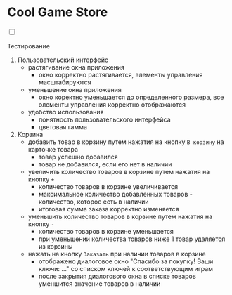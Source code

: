 # Cool Game Store

<input type="checkbox">

Тестирование 

1. Пользовательский интерфейс
    - растягивание окна приложения
        - окно корректно растягивается, элементы управления масштабируются
    - уменьшение окна приложения
        - окно коректно уменьшается до определенного размера, все элементы управления корректно отображаются
    - удобство использования
        - понятность пользовательского интерфейса
        - цветовая гамма
2. Корзина
    - добавить товар в корзину путем нажатия на кнопку `В корзину` на карточке товара
        - товар успешно добавился
        - товар не добавился, если его нет в наличии
    - увеличить количество товаров в корзине путем нажатия на кнопку `+`
        - количество товаров в корзине увеличивается
        - максимальное количество добавленных товаров - количество, которое есть в наличии
        - итоговая сумма заказа корректно изменяется
    - уменьшить количество товаров в корзине путем нажатия на кнопку `-`
        - количество товаров в корзине уменьшается
        - при уменьшении количества товаров ниже 1 товар удаляется из корзины
    - нажать на кнопку `Заказать` при наличии товаров в корзине
        - отображено диалоговое окно "Спасибо за покупку! Ваши ключи: ..." со списком ключей к соответствующим играм
        - после закрытия диалогового окна в списке товаров уменшится значение товаров в наличии
